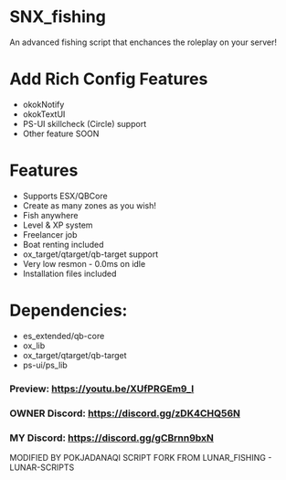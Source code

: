 # SNX_fishing
An advanced fishing script that enchances the roleplay on your server!

# Add Rich Config Features
* okokNotify
* okokTextUI
* PS-UI skillcheck (Circle) support
* Other feature SOON

# Features
* Supports ESX/QBCore
* Create as many zones as you wish!
* Fish anywhere
* Level & XP system
* Freelancer job
* Boat renting included
* ox_target/qtarget/qb-target support
* Very low resmon - 0.0ms on idle
* Installation files included

# Dependencies: 
* es_extended/qb-core
* ox_lib
* ox_target/qtarget/qb-target
* ps-ui/ps_lib

### Preview: https://youtu.be/XUfPRGEm9_I
### OWNER Discord: https://discord.gg/zDK4CHQ56N
### MY Discord: https://discord.gg/gCBrnn9bxN

MODIFIED BY POKJADANAQI 
SCRIPT FORK FROM LUNAR_FISHING - LUNAR-SCRIPTS
